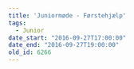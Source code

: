 ```yaml
---
title: 'Juniormøde - Førstehjælp'
tags:
  - Junior
date_start: "2016-09-27T17:00:00"
date_end: "2016-09-27T19:00:00"
old_id: 6266
---
```

